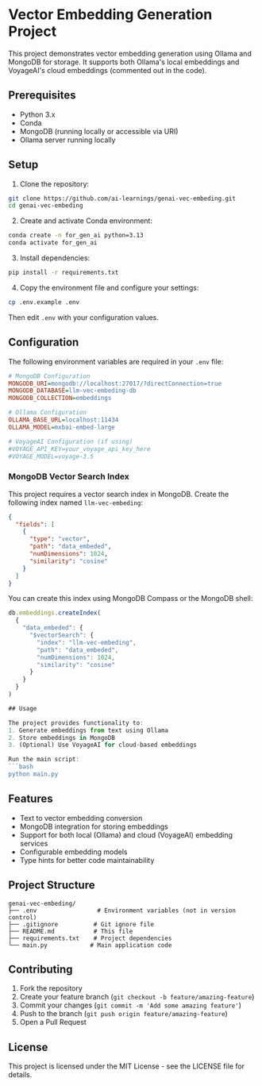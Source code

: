 # Vector Embedding Generation Project

This project demonstrates vector embedding generation using Ollama and MongoDB for storage. It supports both Ollama's local embeddings and VoyageAI's cloud embeddings (commented out in the code).

## Prerequisites

- Python 3.x
- Conda
- MongoDB (running locally or accessible via URI)
- Ollama server running locally

## Setup

1. Clone the repository:
```bash
git clone https://github.com/ai-learnings/genai-vec-embeding.git
cd genai-vec-embeding
```

2. Create and activate Conda environment:
```bash
conda create -n for_gen_ai python=3.13
conda activate for_gen_ai
```

3. Install dependencies:
```bash
pip install -r requirements.txt
```

4. Copy the environment file and configure your settings:
```bash
cp .env.example .env
```
Then edit `.env` with your configuration values.

## Configuration

The following environment variables are required in your `.env` file:

```ini
# MongoDB Configuration
MONGODB_URI=mongodb://localhost:27017/?directConnection=true
MONGODB_DATABASE=llm-vec-embeding-db
MONGODB_COLLECTION=embeddings

# Ollama Configuration
OLLAMA_BASE_URL=localhost:11434
OLLAMA_MODEL=mxbai-embed-large

# VoyageAI Configuration (if using)
#VOYAGE_API_KEY=your_voyage_api_key_here
#VOYAGE_MODEL=voyage-3.5
```

### MongoDB Vector Search Index

This project requires a vector search index in MongoDB. Create the following index named `llm-vec-embeding`:

```json
{
  "fields": [
    {
      "type": "vector",
      "path": "data_embeded",
      "numDimensions": 1024,
      "similarity": "cosine"
    }
  ]
}
```

You can create this index using MongoDB Compass or the MongoDB shell:

```javascript
db.embeddings.createIndex(
  {
    "data_embeded": {
      "$vectorSearch": {
        "index": "llm-vec-embeding",
        "path": "data_embeded",
        "numDimensions": 1024,
        "similarity": "cosine"
      }
    }
  }
)

## Usage

The project provides functionality to:
1. Generate embeddings from text using Ollama
2. Store embeddings in MongoDB
3. (Optional) Use VoyageAI for cloud-based embeddings

Run the main script:
```bash
python main.py
```

## Features

- Text to vector embedding conversion
- MongoDB integration for storing embeddings
- Support for both local (Ollama) and cloud (VoyageAI) embedding services
- Configurable embedding models
- Type hints for better code maintainability

## Project Structure

```
genai-vec-embeding/
├── .env                 # Environment variables (not in version control)
├── .gitignore          # Git ignore file
├── README.md           # This file
├── requirements.txt    # Project dependencies
└── main.py            # Main application code
```

## Contributing

1. Fork the repository
2. Create your feature branch (`git checkout -b feature/amazing-feature`)
3. Commit your changes (`git commit -m 'Add some amazing feature'`)
4. Push to the branch (`git push origin feature/amazing-feature`)
5. Open a Pull Request

## License

This project is licensed under the MIT License - see the LICENSE file for details.
